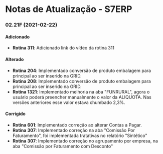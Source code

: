 # Notas de Atualização - S7ERP

### 02.21F (2021-02-22)

#### Adicionado

* **Rotina 311**: Adicionado link do vídeo da rotina 311

#### Alterado

* **Rotina 204**: Implementado conversão de produto embalagem para principal ao ser inserido na GRID. 
* **Rotina 208**: Implementado conversão de produto embalagem para principal ao ser inserido na GRID. 
* **Rotina 1321**: Implementado melhoria na aba "FUNRURAL", agora o usuário poderá preencher manualmente o valor da ALIQUOTA. Nas versões anteriores esse valor estava chumbado 2,3%.

#### Corrigido

* **Rotina 601**: Implementado correção ao alterar Contas a Pagar.
* **Rotina 307**: Implementado correção na aba "Comissão Por Faturamento", foi implementada tratativas no relatório "Sintético"
* **Rotina 307**: Implementado correção no agrupamento por empresa, na aba "Comissão por Faturamento com Desconto"
